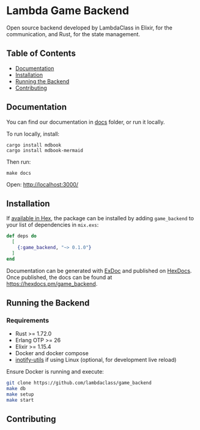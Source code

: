 # Lambda Game Backend
Open source backend developed by LambdaClass in Elixir, for the communication, and Rust, for the state management.

## Table of Contents

- [Documentation](#documentation)
- [Installation](#installation)
- [Running the Backend](#running-the-backend)
- [Contributing](#contributing)


## Documentation

You can find our documentation in [docs](./docs/src/README.md) folder, or run it locally.

To run locally, install:

```
cargo install mdbook
cargo install mdbook-mermaid
```

Then run:

```
make docs
```

Open: [http://localhost:3000/](http://localhost:3000/)

## Installation

If [available in Hex](https://hex.pm/docs/publish), the package can be installed
by adding `game_backend` to your list of dependencies in `mix.exs`:

```elixir
def deps do
  [
    {:game_backend, "~> 0.1.0"}
  ]
end
```

Documentation can be generated with [ExDoc](https://github.com/elixir-lang/ex_doc)
and published on [HexDocs](https://hexdocs.pm). Once published, the docs can
be found at <https://hexdocs.pm/game_backend>.

## Running the Backend

### Requirements

- Rust >= 1.72.0
- Erlang OTP >= 26
- Elixir >= 1.15.4
- Docker and docker compose
- [inotify-utils](https://hexdocs.pm/phoenix/installation.html#inotify-tools-for-linux-users) if using Linux (optional, for development live reload)

Ensure Docker is running and execute:

```bash
git clone https://github.com/lambdaclass/game_backend
make db
make setup
make start
```

## Contributing
